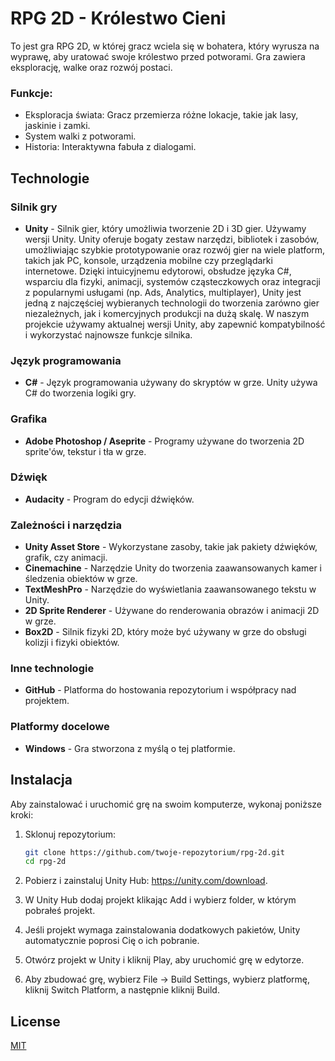 # RPG 2D - Królestwo Cieni

To jest gra RPG 2D, w której gracz wciela się w bohatera, który wyrusza na wyprawę, aby uratować swoje królestwo przed potworami. Gra zawiera eksplorację, walke oraz rozwój postaci.

### Funkcje:
- Eksploracja świata: Gracz przemierza różne lokacje, takie jak lasy, jaskinie i zamki.
- System walki z potworami.
- Historia: Interaktywna fabuła z dialogami.

## Technologie

### Silnik gry
- **Unity** - Silnik gier, który umożliwia tworzenie 2D i 3D gier. Używamy wersji Unity. Unity oferuje bogaty zestaw narzędzi, bibliotek i zasobów, umożliwiając szybkie prototypowanie oraz rozwój gier na wiele platform, takich jak PC, konsole, urządzenia mobilne czy przeglądarki internetowe. Dzięki intuicyjnemu edytorowi, obsłudze języka C#, wsparciu dla fizyki, animacji, systemów cząsteczkowych oraz integracji z popularnymi usługami (np. Ads, Analytics, multiplayer), Unity jest jedną z najczęściej wybieranych technologii do tworzenia zarówno gier niezależnych, jak i komercyjnych produkcji na dużą skalę. W naszym projekcie używamy aktualnej wersji Unity, aby zapewnić kompatybilność i wykorzystać najnowsze funkcje silnika.

### Język programowania
- **C#** - Język programowania używany do skryptów w grze. Unity używa C# do tworzenia logiki gry.

### Grafika
- **Adobe Photoshop / Aseprite** - Programy używane do tworzenia 2D sprite'ów, tekstur i tła w grze.

### Dźwięk
- **Audacity** - Program do edycji dźwięków.

### Zależności i narzędzia
- **Unity Asset Store** - Wykorzystane zasoby, takie jak pakiety dźwięków, grafik, czy animacji.
- **Cinemachine**  - Narzędzie Unity do tworzenia zaawansowanych kamer i śledzenia obiektów w grze.
- **TextMeshPro** - Narzędzie do wyświetlania zaawansowanego tekstu w Unity.
- **2D Sprite Renderer** - Używane do renderowania obrazów i animacji 2D w grze.
- **Box2D**  - Silnik fizyki 2D, który może być używany w grze do obsługi kolizji i fizyki obiektów.

### Inne technologie
- **GitHub** - Platforma do hostowania repozytorium i współpracy nad projektem.

### Platformy docelowe
- **Windows** - Gra stworzona z myślą o tej platformie.

## Instalacja

Aby zainstalować i uruchomić grę na swoim komputerze, wykonaj poniższe kroki:

1. Sklonuj repozytorium:
   ```bash
   git clone https://github.com/twoje-repozytorium/rpg-2d.git
   cd rpg-2d

2. Pobierz i zainstaluj Unity Hub: https://unity.com/download.

3. W Unity Hub dodaj projekt klikając Add i wybierz folder, w którym pobrałeś projekt.

4. Jeśli projekt wymaga zainstalowania dodatkowych pakietów, Unity automatycznie poprosi Cię o ich pobranie.

5. Otwórz projekt w Unity i kliknij Play, aby uruchomić grę w edytorze.

6. Aby zbudować grę, wybierz File → Build Settings, wybierz platformę, kliknij Switch Platform, a następnie kliknij Build.

## License

[MIT](https://choosealicense.com/licenses/mit/)
